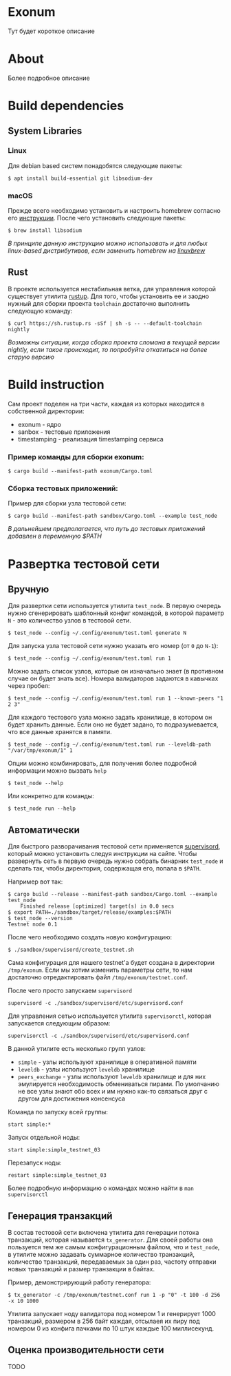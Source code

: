 # Exonum

Тут будет короткое описание

# About

Более подробное описание

# Build dependencies

## System Libraries

### Linux

Для debian based систем понадобятся следующие пакеты:
```
$ apt install build-essential git libsodium-dev
```

### macOS

Прежде всего необходимо установить и настроить homebrew согласно его [инструкции](http://brew.sh/). После чего установить следующие пакеты:
```
$ brew install libsodium
```

_В принципе данную инструкцию можно использовать и для любых linux-based дистрибутивов, если заменить homebrew на [linuxbrew](http://linuxbrew.sh/)_

## Rust

В проекте используется нестабильная ветка, для управления которой существует утилита [rustup](https://www.rustup.rs/).
Для того, чтобы установить ее и заодно нужный для сборки проекта `toolchain` достаточно выполнить следующую команду:
```
$ curl https://sh.rustup.rs -sSf | sh -s -- --default-toolchain nightly
```
_Возможны ситуации, когда сборка проекта сломана в текущей версии nightly, если такое происходит, то попробуйте откатиться на более старую версию_

# Build instruction

Сам проект поделен на три части, каждая из которых находится в собственной директории:
 * exonum - ядро
 * sanbox - тестовые приложения
 * timestamping - реализация timestamping сервиса

### Пример команды для сборки exonum:
```
$ cargo build --manifest-path exonum/Cargo.toml
```

### Сборка тестовых приложений:

Пример для сборки узла тестовой сети:
```
$ cargo build --manifest-path sandbox/Cargo.toml --example test_node
```

_В дальнейшем предполагается, что путь до тестовых приложений добавлен в переменную $PATH_

# Развертка тестовой сети

## Вручную

Для развертки сети используется утилита `test_node`. В первую очередь нужно сгенерировать шаблонный конфиг командой,
в которой параметр `N` - это количество узлов в тестовой сети.
```
$ test_node --config ~/.config/exonum/test.toml generate N
```
Для запуска узла тестовой сети нужно указать его номер (от `0` до `N-1`):
```
$ test_node --config ~/.config/exonum/test.toml run 1
```
Можно задать список узлов, которые он изначально знает (в противном случае он будет знать все).
Номера валидаторов задаются в кавычках через пробел:
```
$ test_node --config ~/.config/exonum/test.toml run 1 --known-peers "1 2 3"
```
Для каждого тестового узла можно задать хранилище, в котором он будет хранить данные.
Если оно не будет задано, то подразумевается, что все данные хранятся в памяти.
```
$ test_node --config ~/.config/exonum/test.toml run --leveldb-path "/var/tmp/exonum/1" 1
```
Опции можно комбинировать, для получения более подробной информации можно вызвать `help`
```
$ test_node --help
```
Или конкретно для команды:
```
$ test_node run --help
```


## Автоматически

Для быстрого разворачивания тестовой сети применяется [supervisord](http://supervisord.org/), который можно установить следуя инструкции на сайте.
Чтобы развернуть сеть в первую очередь нужно собрать бинарник `test_node` и сделать так, чтобы директория, содержащая его, попала в `$PATH`.

Например вот так:
```
$ cargo build --release --manifest-path sandbox/Cargo.toml --example test_node
    Finished release [optimized] target(s) in 0.0 secs
$ export PATH=./sandbox/target/release/examples:$PATH
$ test_node --version
Testnet node 0.1
```

После чего необходимо создать новую конфигурацию:
```
$ ./sandbox/supervisord/create_testnet.sh
```

Сама конфигурация для нашего testnet'а будет создана в директории `/tmp/exonum`.
Если мы хотим изменить параметры сети, то нам достаточно отредактировать файл `/tmp/exonum/testnet.conf`.

После чего просто запускаем `supervisord`
```
supervisord -c ./sandbox/supervisord/etc/supervisord.conf
```

Для управления сетью используется утилита `supervisorctl`, которая запускается следующим образом:
```
supervisorctl -c ./sandbox/supervisord/etc/supervisord.conf
```

В данной утилите есть несколько групп узлов:
 - `simple` - узлы используют хранилище в оперативной памяти
 - `leveldb` - узлы используют `leveldb` хранилище
 - `peers_exchange` - узлы используют `leveldb` хранилище и для них эмулируется необходимость обмениваться пирами.
   По умолчанию не все узлы знают обо всех и им нужно как-то связаться друг с другом для достижения консенсуса

Команда по запуску всей группы:
```
start simple:*
```

Запуск отдельной ноды:
```
start simple:simple_testnet_03
```

Перезапуск ноды:
```
restart simple:simple_testnet_03
```

Более подробную информацию о командах можно найти в `man supervisorctl`

## Генерация транзакций

В состав тестовой сети включена утилита для генерации потока транзакций, которая называется `tx_generator`.
Для своей работы она пользуется тем же самым конфигурационным файлом, что и `test_node`,
в утилите можно задавать суммарное количество транзакций, количество транзакций, передаваемых за один раз,
частоту отправки новых транзакций и размер транзакции в байтах.

Пример, демонстрирующий работу генератора:
```
$ tx_generator -c /tmp/exonum/testnet.conf run 1 -p "0" -t 100 -d 256 -x 10 1000
```

Утилита запускает ноду валидатора под номером 1 и генерирует 1000 транзакций, размером в 256 байт каждая,
отсылаея их пиру под номером 0 из конфига пачками по 10 штук каждые 100 миллисекунд.

## Оценка производительности сети

TODO
